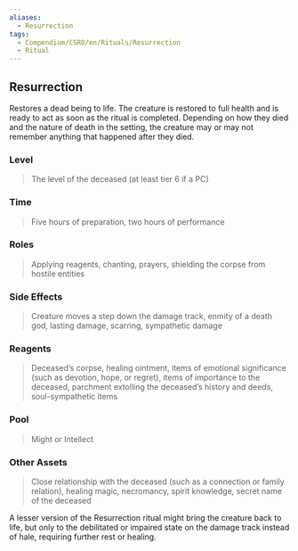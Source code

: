 ```yaml
---
aliases:
  - Resurrection
tags:
  - Compendium/CSRD/en/Rituals/Resurrection
  - Ritual
---
```

## Resurrection  
Restores a dead being to life. The creature is restored to full health and is ready to act as soon as the ritual is completed. Depending on how they died and the nature of death in the setting, the creature may or may not remember anything that happened after they died.   
### Level   
>The level of the deceased (at least tier 6 if a PC)   
### Time   
>Five hours of preparation, two hours of performance   
### Roles   
>Applying reagents, chanting, prayers, shielding the corpse from hostile entities   
### Side Effects   
>Creature moves a step down the damage track, enmity of a death god, lasting damage, scarring, sympathetic damage   
### Reagents   
>Deceased’s corpse, healing ointment, items of emotional significance (such as devotion, hope, or regret), items of importance to the deceased, parchment extolling the deceased’s history and deeds, soul-sympathetic items   
### Pool   
>Might or Intellect   
### Other Assets   
>Close relationship with the deceased (such as a connection or family relation), healing magic, necromancy, spirit knowledge, secret name of the deceased  
  
A lesser version of the Resurrection ritual might bring the creature back to life, but only to the debilitated or impaired state on the damage track instead of hale, requiring further rest or healing.  
  
  
  
